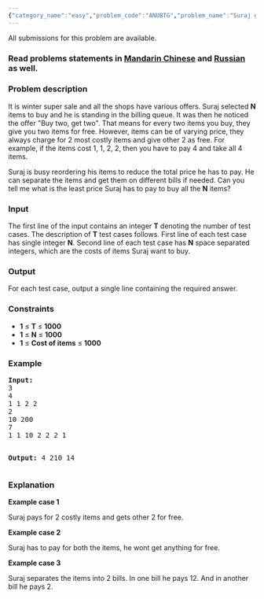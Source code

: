 ```yaml
---
{"category_name":"easy","problem_code":"ANUBTG","problem_name":"Suraj goes shopping","languages_supported":{"0":"ADA","1":"ASM","2":"BASH","3":"BF","4":"C","5":"C99 strict","6":"CAML","7":"CLOJ","8":"CLPS","9":"CPP 4.3.2","10":"CPP 4.9.2","11":"CPP14","12":"CS2","13":"D","14":"ERL","15":"FORT","16":"FS","17":"GO","18":"HASK","19":"ICK","20":"ICON","21":"JAVA","22":"JS","23":"LISP clisp","24":"LISP sbcl","25":"LUA","26":"NEM","27":"NICE","28":"NODEJS","29":"PAS fpc","30":"PAS gpc","31":"PERL","32":"PERL6","33":"PHP","34":"PIKE","35":"PRLG","36":"PYTH","37":"PYTH 3.4","38":"RUBY","39":"SCALA","40":"SCM guile","41":"SCM qobi","42":"ST","43":"TCL","44":"TEXT","45":"WSPC"},"max_timelimit":3,"source_sizelimit":50000,"problem_author":"anudeep2011","problem_tester":"xiaodao","date_added":"5-01-2015","tags":{"0":"anudeep2011","1":"cook54","2":"easy","3":"greedy"},"editorial_url":"http://discuss.codechef.com/problems/ANUBTG","time":{"view_start_date":1421609400,"submit_start_date":1421609400,"visible_start_date":1421609400,"end_date":1735669800},"layout":"problem"}
---
```

<span class="solution-visible-txt">All submissions for this problem are available.</span><h3> Read problems statements in <a target="_blank" href="http://www.codechef.com/download/translated/COOK54/mandarin/ANUBTG.pdf">Mandarin Chinese</a> and <a target="_blank" href="http://www.codechef.com/download/translated/COOK54/russian/ANUBTG.pdf">Russian</a> as well.</h3>
<h3>Problem description</h3>
<p>It is winter super sale and all the shops have various offers. Suraj selected <b>N</b> items to buy and he is standing in the billing queue. It was then he noticed the offer "Buy two, get two". That means for every two items you buy, they give you two items for free. However, items can be of varying price, they always charge for 2 most costly items and give other 2 as free. For example, if the items cost 1, 1, 2, 2, then you have to pay 4 and take all 4 items.</p>
<p>Suraj is busy reordering his items to reduce the total price he has to pay. He can separate the items and get them on different bills if needed. Can you tell me what is the least price Suraj has to pay to buy all the <b>N</b> items?</p>
<h3>Input</h3>
<p>The first line of the input contains an integer <b>T</b> denoting the number of test cases. The description of <b>T</b> test cases follows. First line of each test case has single integer <b>N</b>. Second line of each test case has <b>N</b> space separated integers, which are the costs of items Suraj want to buy.</p>
<h3>Output</h3>
<p>For each test case, output a single line containing the required answer.</p>
<h3>Constraints</h3>
<ul>
<li><b>1</b> ≤ <b>T</b> ≤ <b>1000</b></li>
<li><b>1</b> ≤ <b>N</b> ≤ <b>1000</b></li>
<li><b>1</b> ≤ <b>Cost of items</b> ≤ <b>1000</b></li>
</ul>
<h3>Example</h3>
<pre><b>Input:</b>
3
4
1 1 2 2
2
10 200
7
1 1 10 2 2 2 1

<b>Output:</b>
4
210
14
</pre><h3>Explanation</h3>
<p><b>Example case 1</b></p>
<p>Suraj pays for 2 costly items and gets other 2 for free.</p>
<p><b>Example case 2</b></p>
<p>Suraj has to pay for both the items, he wont get anything for free.</p>
<p><b>Example case 3</b></p>
<p>Suraj separates the items into 2 bills. In one bill he pays 12. And in another bill he pays 2.</p>
